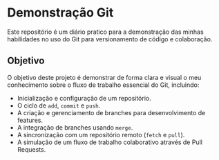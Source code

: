# Demonstração Git

Este repositório é um diário pratico para a demonstração das minhas habilidades no uso do Git para versionamento de código e colaboração.

## Objetivo

O objetivo deste projeto é demonstrar de forma clara e visual o meu conhecimento sobre o fluxo de trabalho essencial do Git, incluindo:

- Inicialização e configuração de um repositório.
- O ciclo de `add`, `commit` e `push`.
- A criação e gerenciamento de branches para desenvolvimento de features.
- A integração de branches usando `merge`.
- A sincronização com um repositório remoto (`fetch` e `pull`).
- A simulação de um fluxo de trabalho colaborativo através de Pull Requests.
